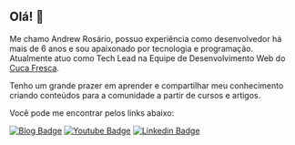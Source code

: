 ## Olá! 👋

Me chamo Andrew Rosário, possuo experiência como desenvolvedor há mais de 6 anos e sou apaixonado por tecnologia e programação. Atualmente atuo como Tech Lead na Equipe de Desenvolvimento Web do [Cuca Fresca](https://github.com/cuca-fresca). 

Tenho um grande prazer em aprender e compartilhar meu conhecimento criando conteúdos para a comunidade a partir de cursos e artigos.

Você pode me encontrar pelos links abaixo:

[![Blog Badge](https://img.shields.io/badge/Blog-andrewrosario.medium.com-black)](https://andrewrosario.medium.com)
[![Youtube Badge](https://img.shields.io/badge/-Youtube-FF0000?style=flat-square&labelColor=FF0000&logo=youtube&logoColor=white&link=https://www.youtube.com/channel/UCbAZ9BOCT25hkwjRgehKm3Q)](https://www.youtube.com/channel/UCbAZ9BOCT25hkwjRgehKm3Q)
[![Linkedin Badge](https://img.shields.io/badge/-LinkedIn-blue?style=flat-square&logo=Linkedin&logoColor=white&link=https://www.linkedin.com/in/andrew-ros%C3%A1rio-697039141/)](https://www.linkedin.com/in/andrew-ros%C3%A1rio-697039141/)
